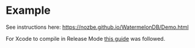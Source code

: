 # Example

See instructions here: https://nozbe.github.io/WatermelonDB/Demo.html

For Xcode to compile in Release Mode [this guide](https://github.com/facebook/react-native/issues/29984#issuecomment-696328815) was followed.
